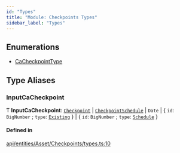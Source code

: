 ```yaml
---
id: "Types"
title: "Module: Checkpoints Types"
sidebar_label: "Types"
---
```


## Enumerations

- [CaCheckpointType](../../../../../../enums/API/Entities/Asset/Checkpoints/Types/CaCheckpointType/CaCheckpointType.md)

## Type Aliases

### InputCaCheckpoint

Ƭ **InputCaCheckpoint**: [`Checkpoint`](../../../../../../classes/API/Entities/Checkpoint/Checkpoint.md) \| [`CheckpointSchedule`](../../../../../../classes/API/Entities/CheckpointSchedule/CheckpointSchedule.md) \| `Date` \| { `id`: `BigNumber` ; `type`: [`Existing`](../../../../../../enums/API/Entities/Asset/Checkpoints/Types/CaCheckpointType/CaCheckpointType.md#existing)  } \| { `id`: `BigNumber` ; `type`: [`Schedule`](../../../../../../enums/API/Entities/Asset/Checkpoints/Types/CaCheckpointType/CaCheckpointType.md#schedule)  }

#### Defined in

[api/entities/Asset/Checkpoints/types.ts:10](https://github.com/PolymeshAssociation/polymesh-sdk/blob/95f248df/src/api/entities/Asset/Checkpoints/types.ts#L10)
